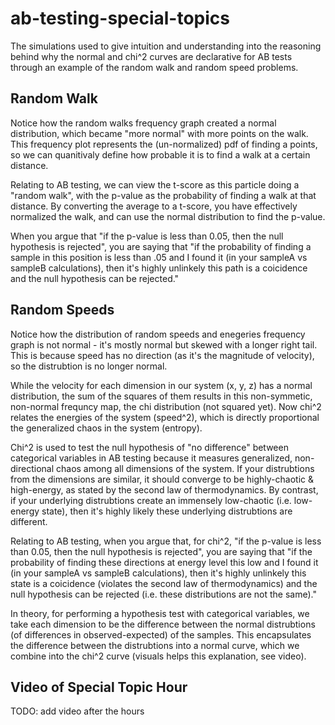 # ab-testing-special-topics
The simulations used to give intuition and understanding into the reasoning behind why the normal and chi^2 curves are declarative for AB tests through an example of the random walk and random speed problems.

## Random Walk
Notice how the random walks frequency graph created a normal distribution, which became "more normal" with more points on the walk. 
This frequency plot represents the (un-normalized) pdf of finding a points, so we can quanitivaly define how probable it is to find a walk at a certain distance.

Relating to AB testing, we can view the t-score as this particle doing a "random walk", with the p-value as the probability of finding a walk at that distance. By converting the average to a t-score, you have effectively normalized the walk, and can use the normal distribution to find the p-value.

When you argue that "if the p-value is less than 0.05, then the null hypothesis is rejected", you are saying that "if the probability of finding a sample in this position is less than .05 and I found it (in your sampleA vs sampleB calculations), then it's highly unlinkely this path is a coicidence and the null hypothesis can be rejected." 

## Random Speeds
Notice how the distribution of random speeds and enegeries frequency graph is not normal - it's mostly normal but skewed with a longer right tail. This is because speed has no direction (as it's the magnitude of velocity), so the distrubtion is no longer normal.

While the velocity for each dimension in our system (x, y, z) has a normal distribution, the sum of the squares of them results in this non-symmetic, non-normal frequncy map, the chi distribution (not squared yet). Now chi^2 relates the energies of the system (speed^2), which is directly proportional the generalized chaos in the system (entropy). 

Chi^2 is used to test the null hypothesis of "no difference" between categorical variables in AB testing because it measures generalized, non-directional chaos among all dimensions of the system. If your distrubtions from the dimensions are similar, it should converge to be highly-chaotic & high-energy, as stated by the second law of thermodynamics. By contrast, if your underlying distrubtions create an immensely low-chaotic (i.e. low-energy state), then it's highly likely these underlying distrubtions are different. 

Relating to AB testing, when you argue that, for chi^2, "if the p-value is less than 0.05, then the null hypothesis is rejected", you are saying that "if the probability of finding these directions at energy level this low and I found it (in your sampleA vs sampleB calculations), then it's highly unlinkely this state is a coicidence (violates the second law of thermodynamics) and the null hypothesis can be rejected (i.e. these distributions are not the same)." 

In theory, for performing a hypothesis test with categorical variables, we take each dimension to be the difference between the normal distrubtions (of differences in observed-expected) of the samples. This encapsulates the difference between the distrubtions into a normal curve, which we combine into the chi^2 curve (visuals helps this explanation, see video).

## Video of Special Topic Hour
TODO: add video after the hours